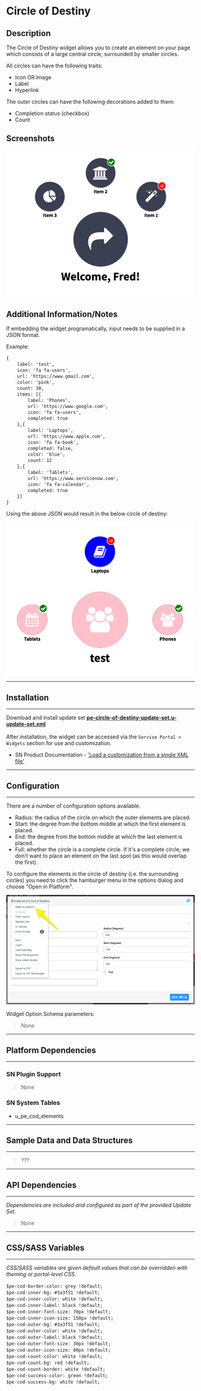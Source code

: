 # Circle of Destiny

## Description

The Circle of Destiny widget allows you to create an element on your page which consists of a large central circle, surrounded by smaller circles.

All circles can have the following traits:

- Icon OR Image
- Label
- Hyperlink

The outer circles can have the following decorations added to them:

- Completion status (checkbox)
- Count


## Screenshots
![Circle of Destiny Widget](../images/pe-circle-of-destiny.png "Circle of Destiny Widget")

## Additional Information/Notes

If embedding the widget programatically, input needs to be supplied in a JSON format.<br/>

Example:
```
{
	label: 'test',
	icon: 'fa fa-users',
	url: 'https://www.gmail.com',
	color: 'pink',
	count: 30,
	items: [{
		label: 'Phones',
		url: 'https://www.google.com',
		icon: 'fa fa-users',
		completed: true
	},{
		label: 'Laptops',
		url: 'https://www.apple.com',
		icon: 'fa fa-book',
		completed: false,
		color: 'blue',
		count: 12
	},{
		label: 'Tablets',
		url: 'https://www.servicenow.com',
		icon: 'fa fa-calendar',
		completed: true
	}]
}
```
Using the above JSON would result in the below circle of destiny:

![Circle of Destiny Widget](../images/pe-circle-of-destiny-3.png "Circle of Destiny Widget")

---
## Installation
---

Download and install update set **[pe-circle-of-destiny-update-set.u-update-set.xml](https://github.com/platform-experience/serviceportal-widget-library/blob/master/pe-circle-of-destiny/pe-circle-of-destiny-update-set.u-update-set.xml)** <br/><br/>
After installation, the widget can be accessed via the `Service Portal > Widgets` section for use and customization.<br/>
* SN Product Documentation - ['Load a customization from a single XML file'](https://docs.servicenow.com/bundle/jakarta-application-development/page/build/system-update-sets/task/t_SaveAnUpdateSetAsAnXMLFile.html)

---
## Configuration
---
There are a number of configuration options available.

- Radius: the radius of the circle on which the outer elements are placed.
- Start: the degree from the bottom middle at which the first element is placed.
- End: the degree from the bottom middle at which the last element is placed.
- Full: whether the circle is a complete circle. If it's a complete circle, we don't want to place an element on the last spot (as this would overlap the first).

To configure the elements in the circle of destiny (i.e. the surrounding circles) you need to click the hamburger menu in the options dialog and choose "Open in Platform".

![Circle of Destiny Widget](../images/pe-circle-of-destiny-2.png "Circle of Destiny Widget")

Widget Option Schema parameters:
> None
---
## Platform Dependencies
---
### SN Plugin Support
> None
### SN System Tables
* u_pe_cod_elements

---
## Sample Data and Data Structures
---
> ???
---
## API Dependencies
---
<i>Dependencies are included and configured as part of the provided Update Set.</i>

> None
---
## CSS/SASS Variables
---
_CSS/SASS variables are given default values that can be overridden with theming or portal-level CSS._

`$pe-cod-border-color: grey !default;`<br/>
`$pe-cod-inner-bg: #3a3f51 !default;`<br/>
`$pe-cod-inner-color: white !default;`<br/>
`$pe-cod-inner-label: black !default;`<br/>
`$pe-cod-inner-font-size: 70px !default;`<br/>
`$pe-cod-inner-icon-size: 150px !default;`<br/>
`$pe-cod-outer-bg: #3a3f51 !default;`<br/>
`$pe-cod-outer-color: white !default;`<br/>
`$pe-cod-outer-label: black !default;`<br/>
`$pe-cod-outer-font-size: 30px !default;`<br/>
`$pe-cod-outer-icon-size: 80px !default;`<br/>
`$pe-cod-count-color: white !default;`<br/>
`$pe-cod-count-bg: red !default;`<br/>
`$pe-cod-count-border: white !default;`<br/>
`$pe-cod-success-color: green !default;`<br/>
`$pe-cod-success-bg: white !default;`<br/>